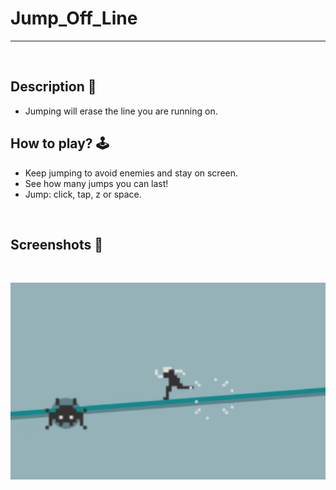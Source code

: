 # **Jump_Off_Line** 

---

<br>

## **Description 📃**
- Jumping will erase the line you are running on.


## **How to play? 🕹️**
- Keep jumping to avoid enemies and stay on screen.
- See how many jumps you can last!
- Jump: click, tap, z or space.
	
<br>

## **Screenshots 📸**

<br>

![image](../../assets/images/Jump_Off_Line.jpg)

<br>
